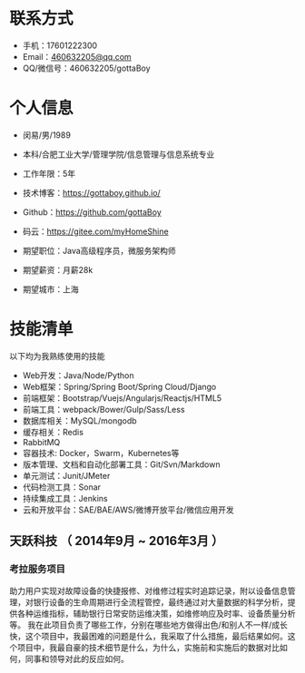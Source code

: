 
# 联系方式
- 手机：17601222300
- Email：460632205@qq.com 
- QQ/微信号：460632205/gottaBoy

# 个人信息

  - 闵易/男/1989
 - 本科/合肥工业大学/管理学院/信息管理与信息系统专业 
 - 工作年限：5年
 - 技术博客：https://gottaboy.github.io/
 - Github：https://github.com/gottaBoy
 - 码云：https://gitee.com/myHomeShine

 - 期望职位：Java高级程序员，微服务架构师
 - 期望薪资：月薪28k
 - 期望城市：上海


# 技能清单
以下均为我熟练使用的技能

- Web开发：Java/Node/Python
- Web框架：Spring/Spring Boot/Spring Cloud/Django
- 前端框架：Bootstrap/Vuejs/Angularjs/Reactjs/HTML5
- 前端工具：webpack/Bower/Gulp/Sass/Less
- 数据库相关：MySQL/mongodb
- 缓存相关：Redis
- RabbitMQ
- 容器技术:  Docker，Swarm，Kubernetes等
- 版本管理、文档和自动化部署工具：Git/Svn/Markdown
- 单元测试：Junit/JMeter
- 代码检测工具：Sonar
- 持续集成工具：Jenkins
- 云和开放平台：SAE/BAE/AWS/微博开放平台/微信应用开发

## 天跃科技 （ 2014年9月 ~ 2016年3月 ）

### 考拉服务项目 
助力用户实现对故障设备的快捷报修、对维修过程实时追踪记录，附以设备信息管理，对银行设备的生命周期进行全流程管控，最终通过对大量数据的科学分析，提供各种运维指标，辅助银行日常安防运维决策，如维修响应及时率、设备质量分析等。
我在此项目负责了哪些工作，分别在哪些地方做得出色/和别人不一样/成长快，这个项目中，我最困难的问题是什么，我采取了什么措施，最后结果如何。这个项目中，我最自豪的技术细节是什么，为什么，实施前和实施后的数据对比如何，同事和领导对此的反应如何。
